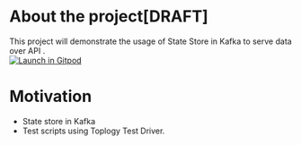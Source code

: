# About the project[DRAFT]
This project will demonstrate the usage of State Store in Kafka to serve data over API .  
[![Launch in Gitpod](https://gitpod.io/button/open-in-gitpod.svg)](https://gitpod.io/#https://github.com/naveenkumaran/orders-view)

# Motivation  
* State store in Kafka 
* Test scripts using Toplogy Test Driver.


